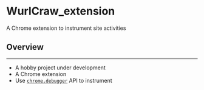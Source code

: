 # WurlCraw_extension
A Chrome extension to instrument site activities

## Overview
---
- A hobby project under development
- A Chrome extension
- Use [`chrome.debugger`](https://developer.chrome.com/docs/extensions/reference/debugger/) API to instrument
